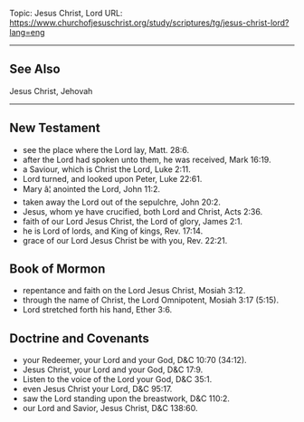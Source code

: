 Topic: Jesus Christ, Lord
URL: https://www.churchofjesuschrist.org/study/scriptures/tg/jesus-christ-lord?lang=eng

---

## See Also

Jesus Christ, Jehovah

---

## New Testament

- see the place where the Lord lay, Matt. 28:6.
- after the Lord had spoken unto them, he was received, Mark 16:19.
- a Saviour, which is Christ the Lord, Luke 2:11.
- Lord turned, and looked upon Peter, Luke 22:61.
- Mary â¦ anointed the Lord, John 11:2.
- taken away the Lord out of the sepulchre, John 20:2.
- Jesus, whom ye have crucified, both Lord and Christ, Acts 2:36.
- faith of our Lord Jesus Christ, the Lord of glory, James 2:1.
- he is Lord of lords, and King of kings, Rev. 17:14.
- grace of our Lord Jesus Christ be with you, Rev. 22:21.

## Book of Mormon

- repentance and faith on the Lord Jesus Christ, Mosiah 3:12.
- through the name of Christ, the Lord Omnipotent, Mosiah 3:17 (5:15).
- Lord stretched forth his hand, Ether 3:6.

## Doctrine and Covenants

- your Redeemer, your Lord and your God, D&C 10:70 (34:12).
- Jesus Christ, your Lord and your God, D&C 17:9.
- Listen to the voice of the Lord your God, D&C 35:1.
- even Jesus Christ your Lord, D&C 95:17.
- saw the Lord standing upon the breastwork, D&C 110:2.
- our Lord and Savior, Jesus Christ, D&C 138:60.

